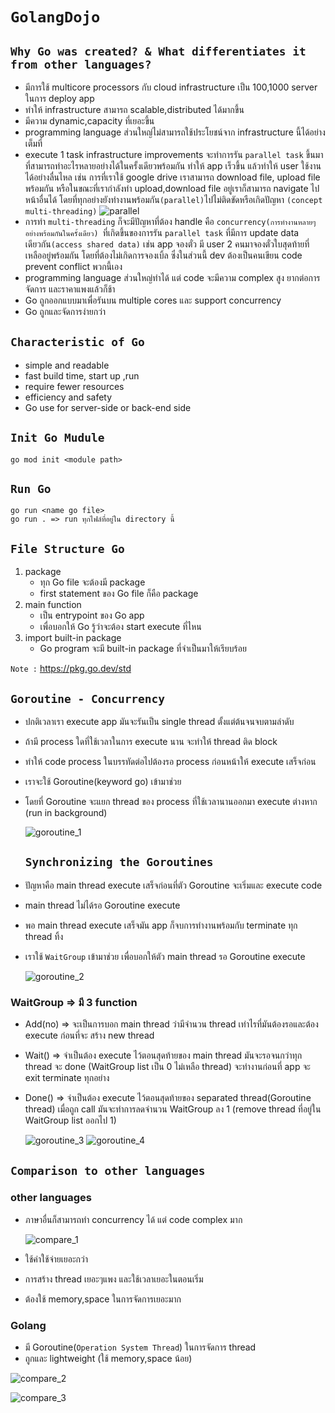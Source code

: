 # `GolangDojo`

## `Why Go was created? & What differentiates it from other languages?`

- มีการใช้ multicore processors กับ cloud infrastructure เป็น 100,1000 server ในการ deploy app
- ทำให้ infrastructure สามารถ scalable,distributed ได้มากขึ้น
- มีความ dynamic,capacity ที่เยอะขึ้น
- programming language ส่วนใหญ่ไม่สามารถใช้ประโยชน์จาก infrastructure นี้ได้อย่างเต็มที่
- execute 1 task infrastructure improvements จะทำการรัน `parallel task` ขึ้นมาที่สามารถทำอะไรหลายอย่างได้ในครั้งเดียวพร้อมกัน ทำให้ app เร็วขึ้น แล้วทำให้ user ใช้งานได้อย่างลื่นไหล เช่น การที่เราใช้ google drive เราสามารถ download file, upload file พร้อมกัน หรือในขณะที่เรากำลังทำ upload,download file อยู่เราก็สามารถ navigate ไปหน้าอื่นได้ โดยที่ทุกอย่างยังทำงานพร้อมกัน`(parallel)`ไปไม่ติดขัดหรือเกิดปัญหา `(concept multi-threading)`
  ![parallel](/img/parallel.PNG)
- การทำ `multi-threading` ก็จะมีปัญหาที่ต้อง handle คือ `concurrency(การทำงานหลายๆอย่างพร้อมกันในครั้งเดียว) `ที่เกิดขึ้นของการรัน `parallel task` ที่มีการ update data เดียวกัน`(access shared data)` เช่น app จองตั๋ว มี user 2 คนมาจองตั๋วใบสุดท้ายที่เหลืออยู่พร้อมกัน โดยที่ต้องไม่เกิดการจองเบิ้ล ซึ่งในส่วนนี้ dev ต้องเป็นคนเขียน code prevent conflict พวกนี้เอง
- programming language ส่วนใหญ่ทำได้ แต่ code จะมีความ complex สูง ยากต่อการจัดการ และราคาแพงแล้วก็ช้า
- Go ถูกออกแบบมาเพื่อรันบน multiple cores และ support concurrency
- Go ถูกและจัดการง่ายกว่า

## `Characteristic of Go`

- simple and readable
- fast build time, start up ,run
- require fewer resources
- efficiency and safety
- Go use for server-side or back-end side

## `Init Go Mudule`

```
go mod init <module path>
```

## `Run Go`

```
go run <name go file>
go run . => run ทุกไฟล์ที่อยู่ใน directory นี้
```

## `File Structure Go`

1. package
   - ทุก Go file จะต้องมี package
   - first statement ของ Go file ก็คือ package
2. main function
   - เป็น entrypoint ของ Go app
   - เพื่อบอกให้ Go รู้ว่าจะต้อง start execute ที่ไหน
3. import built-in package
   - Go program จะมี built-in package ที่จำเป็นมาให้เรียบร้อย

`Note :` https://pkg.go.dev/std

## `Goroutine - Concurrency`

- ปกติเวลาเรา execute app มันจะรันเป็น single thread ตั้งแต่ต้นจนจบตามลำดับ
- ถ้ามี process ใดที่ใช้เวลาในการ execute นาน จะทำให้ thread ติด block
- ทำให้ code process ในบรรทัดต่อไปต้องรอ process ก่อนหน้าให้ execute เสร็จก่อน
- เราจะใช้ Goroutine(keyword go) เข้ามาช่วย
- โดยที่ Goroutine จะแยก thread ของ process ที่ใช้เวลานานออกมา execute ต่างหาก (run in background)

  ![goroutine_1](/img/goroutine_1.PNG)

  ## `Synchronizing the Goroutines`

- ปัญหาคือ main thread execute เสร็จก่อนที่ตัว Goroutine จะเริ่มและ execute code
- main thread ไม่ได้รอ Goroutine execute
- พอ main thread execute เสร็จมัน app ก็จบการทำงานพร้อมกับ terminate ทุก thread ทิ้ง
- เราใช้ `WaitGroup` เข้ามาช่วย เพื่อบอกให้ตัว main thread รอ Goroutine execute

  ![goroutine_2](/img/goroutine_2.PNG)

### WaitGroup => มี 3 function

- Add(no) => จะเป็นการบอก main thread ว่ามีจำนวน thread เท่าไรที่มันต้องรอและต้อง execute ก่อนที่จะ สร้าง new thread
- Wait() => จำเป็นต้อง execute ไว้ตอนสุดท้ายของ main thread มันจะรอจนกว่าทุก thread จะ done (WaitGroup list เป็น 0 ไม่เหลือ thread)
  จะทำงานก่อนที่ app จะ exit terminate ทุกอย่าง
- Done() => จำเป็นต้อง execute ไว้ตอนสุดท้ายของ separated thread(Goroutine thread) เมื่อถูก call มันจะทำการลดจำนวน WaitGroup ลง 1
  (remove thread ที่อยู่ใน WaitGroup list ออกไป 1)

  ![goroutine_3](/img/goroutine_3.PNG)
  ![goroutine_4](/img/goroutine_4.PNG)

## `Comparison to other languages`

### other languages

- ภาษาอื่นก็สามารถทำ concurrency ได้ แต่ code complex มาก

  ![compare_1](/img/compare_1.PNG)

- ใช้ค่าใช้จ่ายเยอะกว่า
- การสร้าง thread เยอะๆแพง และใช้เวลาเยอะในตอนเริ่ม
- ต้องใช้ memory,space ในการจัดการเยอะมาก

### Golang

- มี Goroutine(`Operation System Thread`) ในการจัดการ thread
- ถูกและ lightweight (ใช้ memory,space น้อย)

![compare_2](/img/compare_2.PNG)

![compare_3](/img/compare_3.PNG)
